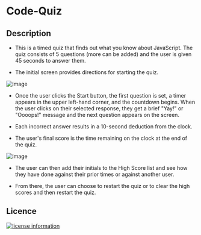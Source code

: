 # Code-Quiz

## Description
- This is a timed quiz that finds out what you know about JavaScript. The quiz consists of 5 questions (more can be added) and the user is given 45 seconds to answer them.

- The initial screen provides directions for starting the quiz.

![image](https://user-images.githubusercontent.com/65414966/87885917-019e4780-c9e7-11ea-80b4-5a0a1f213945.png)


- Once the user clicks the Start button, the first question is set, a timer appears in the upper left-hand corner, and the countdown begins. When the user clicks on their selected response, they get a brief "Yay!" or "Oooops!" message and the next question appears on the screen.

- Each incorrect answer results in a 10-second deduction from the clock.

- The user's final score is the time remaining on the clock at the end of the quiz.

![image](https://user-images.githubusercontent.com/65414966/87885941-285c7e00-c9e7-11ea-90fa-3f49e02ff184.png)


- The user can then add their initials to the High Score list and see how they have done against their prior times or against another user.

- From there, the user can choose to restart the quiz or to clear the high scores and then restart the quiz.


## Licence
[![license information](https://img.shields.io/badge/license-MIT-blue)](https://github.com/mwoodervin/Code-Quiz/blob/master/LICENSE)
